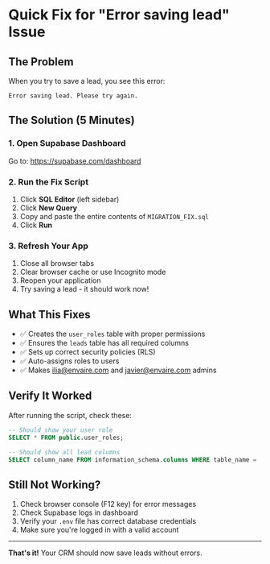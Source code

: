 # Quick Fix for "Error saving lead" Issue

## The Problem
When you try to save a lead, you see this error:
```
Error saving lead. Please try again.
```

## The Solution (5 Minutes)

### 1. Open Supabase Dashboard
Go to: https://supabase.com/dashboard

### 2. Run the Fix Script
1. Click **SQL Editor** (left sidebar)
2. Click **New Query**
3. Copy and paste the entire contents of `MIGRATION_FIX.sql`
4. Click **Run**

### 3. Refresh Your App
1. Close all browser tabs
2. Clear browser cache or use Incognito mode
3. Reopen your application
4. Try saving a lead - it should work now!

## What This Fixes

- ✅ Creates the `user_roles` table with proper permissions
- ✅ Ensures the `leads` table has all required columns
- ✅ Sets up correct security policies (RLS)
- ✅ Auto-assigns roles to users
- ✅ Makes ilia@envaire.com and javier@envaire.com admins

## Verify It Worked

After running the script, check these:

```sql
-- Should show your user role
SELECT * FROM public.user_roles;

-- Should show all lead columns
SELECT column_name FROM information_schema.columns WHERE table_name = 'leads';
```

## Still Not Working?

1. Check browser console (F12 key) for error messages
2. Check Supabase logs in dashboard
3. Verify your `.env` file has correct database credentials
4. Make sure you're logged in with a valid account

---

**That's it!** Your CRM should now save leads without errors.